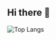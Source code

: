 ## Hi there 👋

![Top Langs](https://github-readme-stats.vercel.app/api/top-langs/?coogie22=anuraghazra&layout=compact)

